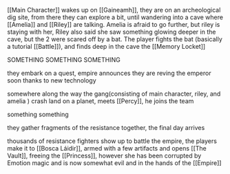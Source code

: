 [[Main Character]] wakes up on [[Gaineamh]], they are on an archeological dig site, from there they can explore a bit, until wandering into a cave where [[Amelia]] and [[Riley]] are talking. Amelia is afraid to go further, but riley is staying with her, Riley also said she saw something glowing deeper in the cave, but the 2 were scared off by a bat. The player fights the bat (basically a tutorial [[Battle]]), and finds deep in the cave the [[Memory Locket]]

SOMETHING SOMETHING SOMETHING

they embark on a quest, empire announces they are reving the emperor soon thanks to new technology

somewhere along the way the gang(consisting of main character, riley, and amelia ) crash land on a planet, meets [[Percy]], he joins the team

something something

they gather fragments of the resistance together, the final day arrives

thousands of resistance fighters show up to battle the empire, the players make it to [[Bosca Láidir]], armed with a few artifacts and opens [[The Vault]], freeing the [[Princess]], however she has been corrupted by Emotion magic and is now somewhat evil and in the hands of the [[Empire]]